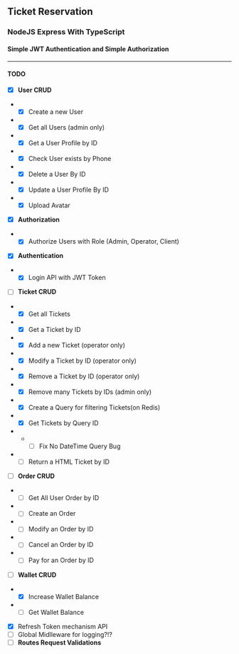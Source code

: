 ## **Ticket Reservation**

### NodeJS Express With TypeScript

#### Simple JWT Authentication and Simple Authorization

---

#### **TODO**

- [x] **User CRUD**
- - [x] Create a new User
- - [x] Get all Users (admin only)
- - [x] Get a User Profile by ID
- - [x] Check User exists by Phone
- - [x] Delete a User By ID
- - [x] Update a User Profile By ID
- - [x] Upload Avatar
- [x] **Authorization**
- - [x] Authorize Users with Role (Admin, Operator, Client)
- [x] **Authentication**
- - [x] Login API with JWT Token
- [ ] **Ticket CRUD**
- - [x] Get all Tickets
- - [x] Get a Ticket by ID
- - [x] Add a new Ticket (operator only)
- - [x] Modify a Ticket by ID (operator only)
- - [x] Remove a Ticket by ID (operator only)
- - [x] Remove many Tickets by IDs (admin only)
- - [x] Create a Query for filtering Tickets(on Redis)
- - [x] Get Tickets by Query ID
- - - [ ] Fix No DateTime Query Bug
- - [ ] Return a HTML Ticket by ID
- [ ] **Order CRUD**
- - [ ] Get All User Order by ID
- - [ ] Create an Order
- - [ ] Modify an Order by ID
- - [ ] Cancel an Order by ID
- - [ ] Pay for an Order by ID
- [ ] **Wallet CRUD**
- - [x] Increase Wallet Balance
- - [ ] Get Wallet Balance
- [x] Refresh Token mechanism API
- [ ] Global Midlleware for logging?!?
- [ ] **Routes Request Validations**
